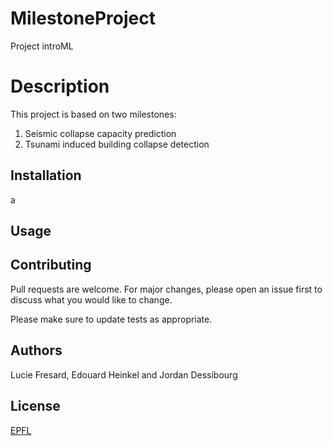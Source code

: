 # MilestoneProject
Project introML

# Description
This project is based on two milestones:
1. Seismic collapse capacity prediction
2. Tsunami induced building collapse detection

## Installation

a


## Usage


## Contributing
Pull requests are welcome. For major changes, please open an issue first to discuss what you would like to change.

Please make sure to update tests as appropriate.

## Authors
Lucie Fresard, Edouard Heinkel and Jordan Dessibourg

## License
[EPFL](https://choosealicense.com/licenses/epfl/)
